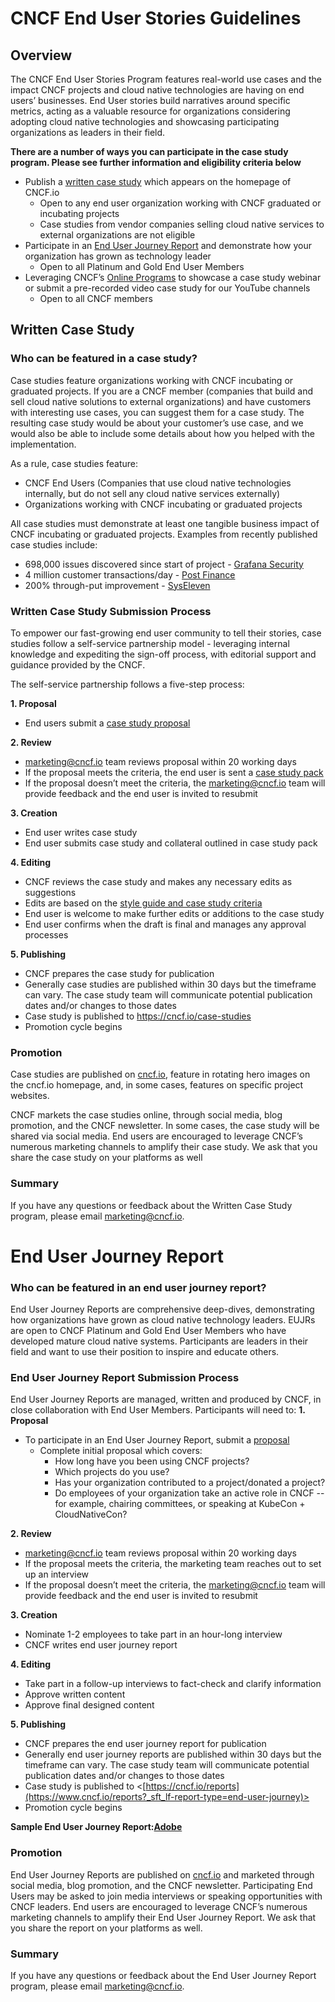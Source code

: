 # CNCF End User Stories Guidelines #

## Overview ##

The CNCF End User Stories Program features real-world use cases and the impact CNCF projects and cloud native technologies are having on end users’ businesses. End User stories build narratives around specific metrics, acting as a valuable resource for organizations considering adopting cloud native technologies and showcasing participating organizations as leaders in their field.

**There are a number of ways you can participate in the case study program. Please see further information and eligibility criteria below** 

* Publish a [written case study](#written-case-study) which appears on the homepage of CNCF.io 
  * Open to any end user organization working with CNCF graduated or incubating projects 
  * Case studies from vendor companies selling cloud native services to external organizations are not eligible
* Participate in an [End User Journey Report](#end-user-journey-report) and demonstrate how your organization has grown as technology leader 
  * Open to all Platinum and Gold End User Members 
* Leveraging CNCF’s [Online Programs](https://github.com/cncf/foundation/blob/master/online-programs-guidelines.md) to showcase a case study webinar or submit a pre-recorded video case study for our YouTube channels
  * Open to all CNCF members


## Written Case Study ##

### Who can be featured in a case study? ###

Case studies feature organizations working with CNCF incubating or graduated projects. If you are a CNCF member (companies that build and sell cloud native solutions to external organizations) and have customers with interesting use cases, you can suggest them for a case study. The resulting case study would be about your customer’s use case, and we would also be able to include some details about how you helped with the implementation.

As a rule, case studies feature:
* CNCF End Users (Companies that use cloud native technologies internally, but do not sell any cloud native services externally)
* Organizations working with CNCF incubating or graduated projects

All case studies must demonstrate at least one tangible business impact of CNCF incubating or graduated projects. 
Examples from recently published case studies include:
* 698,000 issues discovered since start of project - [Grafana Security](https://www.cncf.io/case-studies/grafana/) 
* 4 million customer transactions/day - [Post Finance](https://www.cncf.io/case-studies/postfinance/)
* 200% through-put improvement - [SysEleven](https://www.cncf.io/case-studies/syseleven/) 
 

### Written Case Study Submission Process ###

To empower our fast-growing end user community to tell their stories, case studies follow a self-service partnership model - leveraging internal knowledge and expediting the sign-off process, with editorial support and guidance provided by the CNCF.

The self-service partnership follows a five-step process:

**1. Proposal**
* End users submit a [case study proposal](https://forms.gle/3rexeb56aDuYNMga8)

**2. Review**
* [marketing@cncf.io](marketing@cncf.io) team reviews proposal within 20 working days
* If the proposal meets the criteria, the end user is sent a [case study pack](https://drive.google.com/file/d/1a19vzDM7EZtAvBbJnkTeSVbvDp4z5Kex/view?usp=sharing) 
* If the proposal doesn’t meet the criteria, the [marketing@cncf.io](marketing@cncf.io) team will provide feedback and the end user is invited to resubmit 

**3. Creation**
* End user writes case study
* End user submits case study and collateral outlined in case study pack

**4. Editing**
* CNCF reviews the case study and makes any necessary edits as suggestions
* Edits are based on the [style guide and case study criteria](https://github.com/cncf/foundation/blob/master/style-guide.md) 
* End user is welcome to make further edits or additions to the case study
* End user confirms when the draft is final and manages any approval processes

**5. Publishing**
* CNCF prepares the case study for publication
* Generally case studies are published within 30 days but the timeframe can vary. The case study team will communicate potential publication dates and/or changes to those dates
* Case study is published to <https://cncf.io/case-studies>
* Promotion cycle begins

### Promotion ###
Case studies are published on [cncf.io](https://www.cncf.io/newsroom/case-studies/), feature in rotating hero images on the cncf.io homepage, and, in some cases, features on specific project websites. 

CNCF markets the case studies online, through social media, blog promotion, and the CNCF newsletter. In some cases, the case study will be shared via social media. End users are encouraged to leverage CNCF’s numerous marketing channels to amplify their case study. We ask that you share the case study on your platforms as well

### Summary ###

If you have any questions or feedback about the Written Case Study program, please email [marketing@cncf.io](marketing@cncf.io).


# End User Journey Report # 

### Who can be featured in an end user journey report? ###

End User Journey Reports are comprehensive deep-dives, demonstrating how organizations have grown as cloud native technology leaders. EUJRs are open to CNCF Platinum and Gold End User Members who have developed mature cloud native systems. Participants are leaders in their field and want to use their position to inspire and educate others.

### End User Journey Report Submission Process ### 

End User Journey Reports are managed, written and produced by CNCF, in close collaboration with End User Members.
Participants will need to:
**1. Proposal**
* To participate in an End User Journey Report, submit a [proposal](https://forms.gle/y2wqydF1hVGBRXGEA)
  * Complete initial proposal which covers:
      * How long have you been using CNCF projects?
      * Which projects do you use?
      * Has your organization contributed to a project/donated a project?
      * Do employees of your organization take an active role in CNCF -- for example, chairing committees, or speaking at KubeCon + CloudNativeCon?
   
**2. Review**
* [marketing@cncf.io](marketing@cncf.io) team reviews proposal within 20 working days
* If the proposal meets the criteria, the marketing team reaches out to set up an interview
* If the proposal doesn’t meet the criteria, the [marketing@cncf.io](marketing@cncf.io) team will provide feedback and the end user is invited to resubmit

**3. Creation**  
* Nominate 1-2 employees to take part in an hour-long interview
* CNCF writes end user journey report

**4. Editing**
* Take part in a follow-up interviews to fact-check and clarify information 
* Approve written content
* Approve final designed content

**5. Publishing**
* CNCF prepares the end user journey report for publication
* Generally end user journey reports are published within 30 days but the timeframe can vary. The case study team will communicate potential publication dates and/or changes to those dates
* Case study is published to <[https://cncf.io/reports](https://www.cncf.io/reports?_sft_lf-report-type=end-user-journey)>
* Promotion cycle begins 

**Sample End User Journey Report:[Adobe](https://www.cncf.io/reports/adobe-end-user-journey-report/)** 

### Promotion ### 

End User Journey Reports are published on [cncf.io](cncf.io) and marketed through social media, blog promotion, and the CNCF newsletter. Participating End Users may be asked to join media interviews or speaking opportunities with CNCF leaders. End users are encouraged to leverage CNCF’s numerous marketing channels to amplify their End User Journey Report. We ask that you share the report on your platforms as well.

### Summary ###

If you have any questions or feedback about the End User Journey Report program, please email [marketing@cncf.io](marketing@cncf.io).

